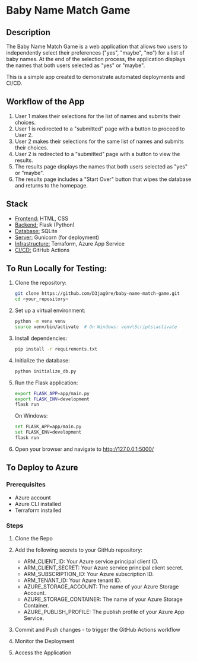 # Baby Name Match Game 

## Description 

The Baby Name Match Game is a web application that allows two users to independently select their preferences ("yes", "maybe", "no") for a list of baby names. At the end of the selection process, the application displays the names that both users selected as "yes" or "maybe".

This is a simple app created to demonstrate automated deployments and CI/CD. 

## Workflow of the App

1. User 1 makes their selections for the list of names and submits their choices.
2. User 1 is redirected to a "submitted" page with a button to proceed to User 2.
3. User 2 makes their selections for the same list of names and submits their choices.
4. User 2 is redirected to a "submitted" page with a button to view the results.
5. The results page displays the names that both users selected as "yes" or "maybe".
6. The results page includes a "Start Over" button that wipes the database and returns to the homepage.

## Stack

* <ins>Frontend:</ins> HTML, CSS
* <ins>Backend:</ins> Flask (Python)
* <ins>Database:</ins> SQLite
* <ins>Server:</ins> Gunicorn (for deployment)
* <ins>Infrastructure:</ins> Terraform, Azure App Service
* <ins>CI/CD:</ins> GitHub Actions


## To Run Locally for Testing: 

1. Clone the repository:

    ```bash
    git clone https://github.com/D3jag0re/baby-name-match-game.git
    cd <your_repository>
    ```

2. Set up a virtual environment:

    ```bash
    python -m venv venv
    source venv/bin/activate  # On Windows: venv\Scripts\activate
    ```

3. Install dependencies:

    ```bash
    pip install -r requirements.txt
    ```

4. Initialize the database:

    ```bash
    python initialize_db.py
    ```

5. Run the Flask application:

    ```bash
    export FLASK_APP=app/main.py
    export FLASK_ENV=development
    flask run
    ```

    On Windows:

    ```bash
    set FLASK_APP=app/main.py
    set FLASK_ENV=development
    flask run
    ```

6. Open your browser and navigate to http://127.0.0.1:5000/ 

## To Deploy to Azure 

### Prerequisites

* Azure account
* Azure CLI installed
* Terraform installed

### Steps

1. Clone the Repo 

2. Add the following secrets to your GitHub repository:
    * ARM_CLIENT_ID: Your Azure service principal client ID.
    * ARM_CLIENT_SECRET: Your Azure service principal client secret.
    * ARM_SUBSCRIPTION_ID: Your Azure subscription ID.
    * ARM_TENANT_ID: Your Azure tenant ID.
    * AZURE_STORAGE_ACCOUNT: The name of your Azure Storage Account.
    * AZURE_STORAGE_CONTAINER: The name of your Azure Storage Container.
    * AZURE_PUBLISH_PROFILE: The publish profile of your Azure App Service.

3. Commit and Push changes - to trigger the GitHub Actions workflow

4. Monitor the Deployment

5. Access the Application 
